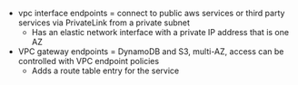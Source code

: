 - vpc interface endpoints = connect to public aws services or third party services via PrivateLink from a private subnet
  - Has an elastic network interface with a private IP address that is one AZ
- VPC gateway endpoints = DynamoDB and S3, multi-AZ, access can be controlled with VPC endpoint policies
  - Adds a route table entry for the service